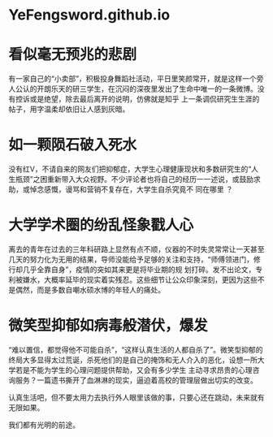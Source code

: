 # YeFengsword.github.io
<!DOCTYPE html>
<html lang="zh-cn">
 <head>
  <meta charset="utf-8"/>
  <title>对大连理工化工研究生实验室自杀的感触</title>
  <link href="YeFengsword.github.io/main.YeFengsword/test.css"rel="stylesheet"type="test/css/"/>
 </head>
 <body>
  <h1>看似毫无预兆的悲剧</h1>
  <p>有一家自己的“小卖部”，积极投身舞蹈社活动，平日里笑颜常开，就是这样一个旁人公认的开朗乐天的研三学生，在沉闷的深夜里发出了生命中唯一的一条微博。没有控诉或是绝望，除去最后离开的说明，仿佛就是知乎
  上一条调侃研究生生涯的帖子，用字温柔却依旧让人感到灰暗。</p>
  <h1>如一颗陨石破入死水</h1>
  <p>没有红V，不请自来的网友们把抑郁症，大学生心理健康现状和多数研究生的“人生瓶颈”之困重新带入大众视野。不少评论者也将自己的经历一一述说，或鼓励求助，或悼念感慨，谩骂和营销不复存在，大学生自杀究竟不
  同在哪里 ？</p>
  <h1>大学学术圈的纷乱怪象戳人心</h1>
  <p>离去的青年在过去的三年科研路上显然有点不顺，仪器的不时失灵常常让一天甚至几天的努力化为无用的结果，导师没能给予足够的关注和支持，“师傅领进门，修行却几乎全靠自身”，疫情的突如其来更是将毕业期的规
  划打碎。发不出论文，专利被嫌水，大概率延毕的现实着实残忍。这些细节让公众印象深刻，更因为这些不是偶然，而是多数自嘲水硕水博的年轻人的痛处。</p>
  <h1>微笑型抑郁如病毒般潜伏，爆发</h1>
  <p>“难以置信，都觉得他不可能自杀”，“这样认真生活的人都自杀了”。微笑型抑郁的终局大多显得太过荒诞，杀死他们的是自己的掩饰和无人介入的恶化，设想一所大学若是不能为学生的心理问题提供帮助，又会有多少学生
  主动寻求昂贵的心理咨询服务？一篇遗书撕开了血淋淋的现实，逼迫着高校的管理层做出切实的改变。</p>
  <p>认真生活吧，但不要太用力去执行外人眼里该做的事，只要心还在跳动，未来就有无限如果。</p>
  <p id=para6>我们都有光明的前途。</p>
 </body>
</html>
